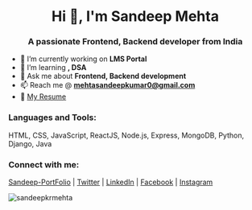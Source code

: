 <h1 align="center">Hi 👋, I'm Sandeep  Mehta</h1>
<h3 align="center">A passionate Frontend, Backend developer from India</h3>

- 🔭 I’m currently working on **LMS Portal**
- 🌱 I’m learning **, DSA**
- 💬 Ask me about **Frontend, Backend development**
- 📫 Reach me @ **mehtasandeepkumar0@gmail.com**
- 📄 [My Resume](https://drive.google.com/file/d/1cIjZc7CSBcHkvTlOEPbFENjSM2nA9Cig/view?usp=sharing)
<h3 align="left">Languages and Tools:</h3>
<p align="left">
  HTML, CSS, JavaScript, ReactJS, Node.js, Express, MongoDB, Python, Django, Java
</p>

<h3 align="left">Connect with me:</h3>
<p align="left">
  <a href="https://my-portfolio-mwm1.onrender.com" target="_blank">Sandeep-PortFolio</a> |
  <a href="https://twitter.com/sandeep_mehta" target="_blank">Twitter</a> | 
  <a href="https://linkedin.com/in/sandeep-kumar-mehta" target="_blank">LinkedIn</a> | 
  <a href="https://fb.com/sandeepkumarmeh" target="_blank">Facebook</a> | 
  <a href="https://instagram.com/mr_sandeep__kr" target="_blank">Instagram</a>
</p>

<p align="left">
  <img align="left" src="https://github-readme-stats.vercel.app/api?username=sandeepkrmehta&show_icons=true&locale=en" alt="sandeepkrmehta" />
</p>
